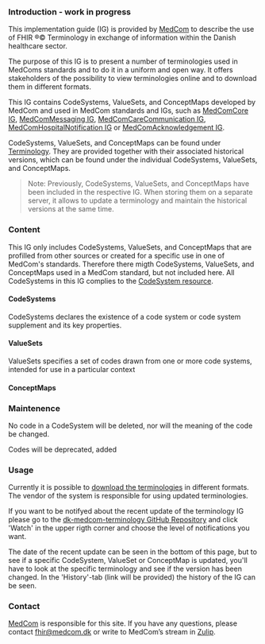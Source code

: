 ### Introduction - work in progress

This implementation guide (IG) is provided by [MedCom](https://www.medcom.dk/) to describe the use of FHIR ®© Terminology in exchange of information within the Danish healthcare sector.

The purpose of this IG is to present a number of terminologies used in MedComs standards and to do it in a uniform and open way. It offers stakeholders of the possibility to view terminologies online and to download them in different formats. 

This IG contains CodeSystems, ValueSets, and ConceptMaps developed by MedCom and used in MedCom standards and IGs, such as [MedComCore IG](https://build.fhir.org/ig/medcomdk/dk-medcom-core/), [MedComMessaging IG](https://build.fhir.org/ig/medcomdk/dk-medcom-messaging/), [MedComCareCommunication IG](https://build.fhir.org/ig/medcomdk/dk-medcom-carecommunication/), [MedComHospitalNotification IG](https://build.fhir.org/ig/medcomdk/dk-medcom-hospitalnotification/) or [MedComAcknowledgement IG](https://build.fhir.org/ig/medcomdk/dk-medcom-acknowledgement/). 

CodeSystems, ValueSets, and ConceptMaps can be found under [Terminology](https://build.fhir.org/ig/medcomdk/dk-medcom-terminology/terminology.html). They are provided together with their associated historical versions, which can be found under the individual CodeSystems, ValueSets, and ConceptMaps. 

> Note: Previously, CodeSystems, ValueSets, and ConceptMaps have been included in the respective IG. When storing them on a separate server, it allows to update a terminology and maintain the historical versions at the same time.

### Content

This IG only includes CodeSystems, ValueSets, and ConceptMaps that are profilled from other sources or created for a specific use in one of MedCom's standards. Therefore there migth CodeSystems, ValueSets, and ConceptMaps used in a MedCom standard, but not included here. All CodeSystems in this IG complies to the [CodeSystem resource](http://hl7.org/fhir/codesystem.html). 

#### CodeSystems

CodeSystems declares the existence of a code system or code system supplement and its key properties. 

#### ValueSets

ValueSets specifies a set of codes drawn from one or more code systems, intended for use in a particular context

#### ConceptMaps

### Maintenence

No code in a CodeSystem will be deleted, nor will the meaning of the code be changed.  

Codes will be deprecated, added 

### Usage 

Currently it is possible to [download the terminologies](https://build.fhir.org/ig/medcomdk/dk-medcom-terminology/downloads.html) in different formats. The vendor of the system is responsible for using updated terminologies. 

If you want to be notifyed about the recent update of the terminology IG please go to the [dk-medcom-terminology GitHub Repository](https://github.com/medcomdk/dk-medcom-terminology) and click 'Watch' in the upper rigth corner and choose the level of notifications you want. 

The date of the recent update can be seen in the bottom of this page, but to see if a specific CodeSystem, ValueSet or ConceptMap is updated, you'll have to look at the specific terminology and see if the version has been changed. In the 'History'-tab (link will be provided) the history of the IG can be seen. 

### Contact
[MedCom](https://www.medcom.dk/) is responsible for this site.
If you have any questions, please contact <fhir@medcom.dk> or write to MedCom’s stream in [Zulip](https://chat.fhir.org/#narrow/stream/315677-denmark.2Fmedcom.2FFHIRimplementationErfaGroup).